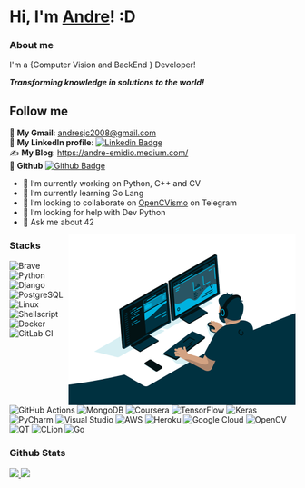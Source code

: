 # Hi, I'm [Andre](https://www.linkedin.com/in/andre-emidio)! :D


### About me

I'm a {Computer Vision and BackEnd } Developer!<br/> 

**_Transforming knowledge in solutions to the world!_**

## Follow me

📩 **My Gmail**: andresjc2008@gmail.com<br/>
💼 **My LinkedIn profile**: [![Linkedin Badge](https://img.shields.io/badge/-LinkedIn-blue?style=flat-square&logo=Linkedin&logoColor=white&link=https://www.linkedin.com/in/andre-emidio)](https://www.linkedin.com/in/andre-emidio)<br/>
✍️ **My Blog**: https://andre-emidio.medium.com/<br/>
🤖 **Github** [![Github Badge](https://img.shields.io/badge/-Github-000?style=flat-square&logo=Github&logoColor=white&link=https://github.com/andreemidio)](https://github.com/andreemidio)<br/>


- 🔭 I’m currently working on Python, C++ and CV
- 🌱 I’m currently learning Go Lang
- 👯 I’m looking to collaborate on [OpenCVismo](https://t.me/opencvBrasil) on Telegram
- 🤔 I’m looking for help with Dev Python
- 💬 Ask me about 42

<img align="right" src="images/fcf7fd0c619bb87706533079240915f3.gif" width="400px">

### Stacks


<p>
  <img alt="Brave" src="https://img.shields.io/badge/Brave-FB542B?style=for-the-badge&logo=Brave&logoColor=white"/>
  <img alt="Python" src="https://img.shields.io/badge/Python-3776AB?style=for-the-badge&logo=python&logoColor=white"/>
  <img alt="Django" src="https://img.shields.io/badge/Django-092E20?style=for-the-badge&logo=django&logoColor=white"/>
  <img alt="PostgreSQL" src="https://img.shields.io/badge/PostgreSQL-316192?style=for-the-badge&logo=postgresql&logoColor=white"/>
  <img alt="Linux" src="https://img.shields.io/badge/Linux-dedede?style=for-the-badge&logo=Linux&logoColor=black"/>
  <img alt="Shellscript" src="https://img.shields.io/badge/Shellscript-dedede?style=for-the-badge&logo=shellscript&logoColor=white"/>
  <img alt="Docker" src="https://img.shields.io/badge/docker-1572B6.svg?&style=for-the-badge&logo=docker&logoColor=white"/>
  <img alt="GitLab CI" src="https://img.shields.io/badge/GitLabCI-%23181717.svg?style=for-the-badge&logo=gitlab&logoColor=white"/>
  <img alt="GitHub Actions" src="https://img.shields.io/badge/githubactions-%232671E5.svg?style=for-the-badge&logo=githubactions&logoColor=white"/>
  <img alt="MongoDB" src="https://img.shields.io/badge/MongoDB-%234ea94b.svg?style=for-the-badge&logo=mongodb&logoColor=white"/>
  <img alt="Coursera" src="https://img.shields.io/badge/Coursera-%230056D2.svg?style=for-the-badge&logo=Coursera&logoColor=white"/>
  <img alt="TensorFlow" src="https://img.shields.io/badge/TensorFlow-%23FF6F00.svg?style=for-the-badge&logo=TensorFlow&logoColor=white"/>
  <img alt="Keras" src="https://img.shields.io/badge/Keras-%23D00000.svg?style=for-the-badge&logo=Keras&logoColor=white"/>
  <img alt="PyCharm" src="https://img.shields.io/badge/pycharm-143?style=for-the-badge&logo=pycharm&logoColor=black&color=black&labelColor=green"/>
  <img alt="Visual Studio" src="https://img.shields.io/badge/Visual%20Studio-5C2D91.svg?style=for-the-badge&logo=visual-studio&logoColor=white"/>
  <img alt="AWS" src="https://img.shields.io/badge/AWS-%23FF9900.svg?style=for-the-badge&logo=amazon-aws&logoColor=white"/>
  <img alt="Heroku" src="https://img.shields.io/badge/heroku-%23430098.svg?style=for-the-badge&logo=heroku&logoColor=white"/>
  <img alt="Google Cloud" src="https://img.shields.io/badge/GoogleCloud-%234285F4.svg?style=for-the-badge&logo=google-cloud&logoColor=white"/>
  <img alt="OpenCV" src="https://img.shields.io/badge/OpenCV-27338e?style=for-the-badge&logo=OpenCV&logoColor=white"/>
  <img alt="QT" src="https://img.shields.io/badge/Qt-41CD52?style=for-the-badge&logo=qt&logoColor=white"/>
  <img alt="CLion" src="https://img.shields.io/badge/CLion-000000?style=for-the-badge&logo=clion&logoColor=white"/>
  <img alt="Go" src="https://img.shields.io/badge/Go-00ADD8?style=for-the-badge&logo=go&logoColor=white"/>


</p>


### Github Stats

<a href="#">
  <img src="https://github-readme-stats.vercel.app/api?username=andreemidio&show_icons=true&count_private=true&theme=merko" height="165">
  <img src="https://github-readme-stats.vercel.app/api/top-langs/?username=andreemidio&layout=compact&theme=merko&hide=css,html,jupyter%20notebook" height = "165">
</a>

